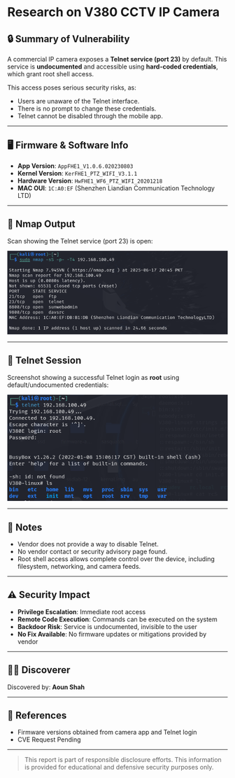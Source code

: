 # Research on V380 CCTV IP Camera

## 🔒 Summary of Vulnerability

A commercial IP camera exposes a **Telnet service (port 23)** by default. This service is **undocumented** and accessible using **hard-coded credentials**, which grant root shell access.

This access poses serious security risks, as:
- Users are unaware of the Telnet interface.
- There is no prompt to change these credentials.
- Telnet cannot be disabled through the mobile app.

---

## 🖥️ Firmware & Software Info

- **App Version**: `AppFHE1_V1.0.6.020230803`
- **Kernel Version**: `KerFHE1_PTZ_WIFI_V3.1.1`
- **Hardware Version**: `HwFHE1_WF6_PTZ_WIFI_20201218`
- **MAC OUI**: `1C:A0:EF` (Shenzhen Liandian Communication Technology LTD)

---

## 🔎 Nmap Output

Scan showing the Telnet service (port 23) is open:

![Nmap Scan Result](nmap_scan.png)

---

## 📸 Telnet Session

Screenshot showing a successful Telnet login as **root** using default/undocumented credentials:

![Telnet Access](screenshot_telnet_login.png)

---

## 📝 Notes

- Vendor does not provide a way to disable Telnet.
- No vendor contact or security advisory page found.
- Root shell access allows complete control over the device, including filesystem, networking, and camera feeds.

---

## ⚠️ Security Impact

- **Privilege Escalation**: Immediate root access
- **Remote Code Execution**: Commands can be executed on the system
- **Backdoor Risk**: Service is undocumented, invisible to the user
- **No Fix Available**: No firmware updates or mitigations provided by vendor

---

## 🧑‍💻 Discoverer

Discovered by: **Aoun Shah**  

---

## 🔗 References
- Firmware versions obtained from camera app and Telnet login
- CVE Request Pending

---

> This report is part of responsible disclosure efforts. This information is provided for educational and defensive security purposes only.
